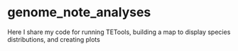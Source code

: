 # genome_note_analyses
Here I share my code for running TETools, building a map to display species distributions, and creating plots
